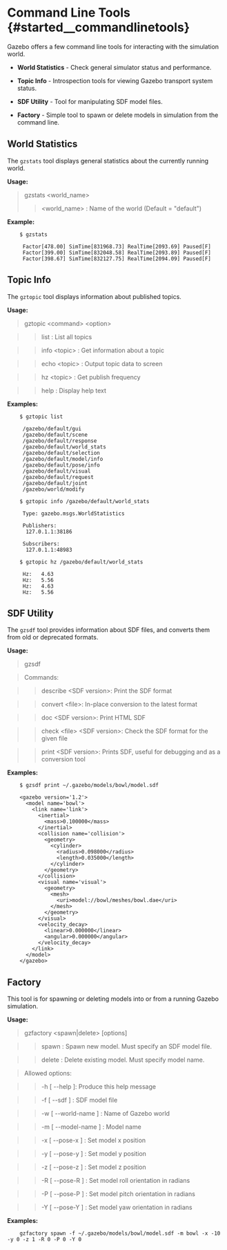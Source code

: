 Command Line Tools {#started__commandlinetools}
======================
Gazebo offers a few command line tools for interacting with the simulation world.

* **World Statistics** - Check general simulator status and performance.

* **Topic Info** - Introspection tools for viewing Gazebo transport system status.

* **SDF Utility** - Tool for manipulating SDF model files.

* **Factory** - Simple tool to spawn or delete models in simulation from the command line.



World Statistics
--

The `gzstats` tool displays general statistics about the currently running world.

**Usage:**

 > gzstats \<world_name\>
 > > \<world_name\> : Name of the world (Default = "default")

**Example:**

        $ gzstats
        
         Factor[478.00] SimTime[831968.73] RealTime[2093.69] Paused[F]
         Factor[399.00] SimTime[832048.58] RealTime[2093.89] Paused[F]
         Factor[398.67] SimTime[832127.75] RealTime[2094.09] Paused[F]

Topic Info
--
The `gztopic` tool displays information about published topics.

**Usage:**

>  gztopic \<command\> \<option\>

> > list         : List all topics

> > info \<topic\> : Get information about a topic

> > echo \<topic\> : Output topic data to screen

> > hz \<topic\>   : Get publish frequency

> > help         : Display help text

**Examples:**

        $ gztopic list
        
         /gazebo/default/gui
         /gazebo/default/scene
         /gazebo/default/response
         /gazebo/default/world_stats
         /gazebo/default/selection
         /gazebo/default/model/info
         /gazebo/default/pose/info
         /gazebo/default/visual
         /gazebo/default/request
         /gazebo/default/joint
         /gazebo/world/modify

        $ gztopic info /gazebo/default/world_stats
        
         Type: gazebo.msgs.WorldStatistics
         
         Publishers:
          127.0.1.1:38186
         
         Subscribers:
          127.0.1.1:48983

        $ gztopic hz /gazebo/default/world_stats
        
         Hz:   4.63
         Hz:   5.56
         Hz:   4.63
         Hz:   5.56

SDF Utility
--
The `gzsdf` tool provides information about SDF files, and converts them from old or deprecated formats.

**Usage:**

> gzsdf <command>

> Commands:

> > describe \<SDF version\>:     Print the SDF format

> > convert \<file\>:             In-place conversion to the latest format

> > doc \<SDF version\>:          Print HTML SDF

> > check \<file\> \<SDF version\>: Check the SDF format for the given file

> > print \<SDF version\>:         Prints SDF, useful for  debugging and as a conversion tool


**Examples:**

        $ gzsdf print ~/.gazebo/models/bowl/model.sdf

        <gazebo version='1.2'>
          <model name='bowl'>
            <link name='link'>
              <inertial>
                <mass>0.100000</mass>
              </inertial>
              <collision name='collision'>
                <geometry>
                  <cylinder>
                    <radius>0.098000</radius>
                    <length>0.035000</length>
                  </cylinder>
                </geometry>
              </collision>
              <visual name='visual'>
                <geometry>
                  <mesh>
                    <uri>model://bowl/meshes/bowl.dae</uri>
                  </mesh>
                </geometry>
              </visual>
              <velocity_decay>
                <linear>0.000000</linear>
                <angular>0.000000</angular>
              </velocity_decay>
            </link>
          </model>
        </gazebo>

Factory
--
This tool is for spawning or deleting models into or from a running Gazebo simulation.


**Usage:**

>   gzfactory <spawn|delete> [options]

> >   spawn   : Spawn new model. Must specify an SDF model file.

> >   delete  : Delete existing model. Must specify model name.

> Allowed options:

> > -h [ --help ]:           Produce this help message

> > -f [ --sdf ] <arg>:        SDF model file

> > -w [ --world-name ] <arg>: Name of Gazebo world

> > -m [ --model-name ] <arg>: Model name

> > -x [ --pose-x ] <arg>:     Set model x position

> > -y [ --pose-y ] <arg>:     Set model y position

> > -z [ --pose-z ] <arg>:     Set model z position

> > -R [ --pose-R ] <arg>:     Set model roll orientation in radians

> > -P [ --pose-P ] <arg>:     Set model pitch orientation in radians

> > -Y [ --pose-Y ] <arg>:     Set model yaw orientation in radians

**Examples:**

        gzfactory spawn -f ~/.gazebo/models/bowl/model.sdf -m bowl -x -10 -y 0 -z 1 -R 0 -P 0 -Y 0
